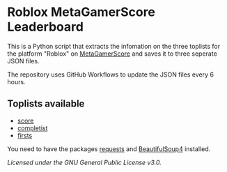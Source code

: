 # Roblox MetaGamerScore Leaderboard

This is a Python script that extracts the infomation on the three toplists for the platform "Roblox" on [MetaGamerScore](https://metagamerscore.com/) and saves it to three seperate JSON files.

The repository uses GitHub Workflows to update the JSON files every 6 hours.

## Toplists available
- [score](score_rblx.json)
- [completist](completist_rblx.json)
- [firsts](firsts_rblx.json)

You need to have the packages [requests](https://pypi.org/project/requests) and [BeautifulSoup4](https://pypi.org/project/beautifulsoup4) installed.

*Licensed under the GNU General Public License v3.0.*